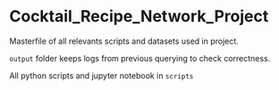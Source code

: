 # Cocktail_Recipe_Network_Project

Masterfile of all relevants scripts and datasets used in project.

`output` folder keeps logs from previous querying to check correctness.

All python scripts and jupyter notebook in `scripts`
